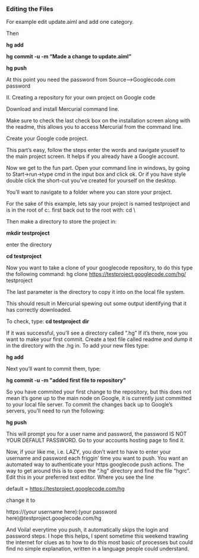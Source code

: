 ### Editing the Files ###
For example edit update.aiml and add one category.

Then

**hg add**

**hg  commit -u <your user name>  -m “Made a change to update.aiml”**

**hg push**

At this point you need the password from Source-->Googlecode.com password

II. Creating a repository for your own project on Google code

Download and install Mercurial command line.

Make sure to check the last check box on the installation screen along with the readme, this allows you to access Mercurial from the command line.

Create your Google code project.

This part’s easy, follow the steps enter the words and navigate youself to the main project screen. It helps if you already have a Google account.

Now we get to the fun part. Open your command line in windows, by going to Start->run->type cmd in the input box and click ok. Or if you have style double click the short-cut you’ve created for yourself on the desktop.

You’ll want to navigate to a folder where you can store your project.

For the sake of this example, lets say your project is named testproject and is in the root of c:\.
first back out to the root with:
cd \

Then make a directory to store the project in:

**mkdir testproject**

enter the directory

**cd testproject**

Now you want to take a clone of your googlecode repository, to do this type the following command:
hg clone https://testproject.googlecode.com/hg/ testproject

The last parameter is the directory to copy it into on the local file system.

This should result in Mercurial spewing out some output identifying that it has correctly downloaded.

To check, type:
**cd testproject**
**dir**

If it was successful, you’ll see a directory called “.hg”
If it’s there, now you want to make your first commit. Create a text file called readme and dump it in the directory with the .hg in. To add your new files type:

**hg add**

Next you’ll want to commit them, type:

**hg commit -u <your user name> -m "added first file to repository"**

So you have commited your first change to the repository, but this does not mean it’s gone up to the main node on Google, it is currently just committed to your local file server. To commit the changes back up to Google’s servers, you’ll need to run the following:

**hg push**

This will prompt you for a user name and password, the password IS NOT YOUR DEFAULT PASSWORD. Go to your accounts hosting page to find it.

Now, if your like me, i.e. LAZY, you don’t want to have to enter your username and password each friggin’ time you want to push. You want an automated way to authenticate your https googlecode push actions. The way to get around this is to open the “.hg” directory and find the file “hgrc”. Edit this in your preferred text editor. Where you see the line

default = https://testproject.googlecode.com/hg

change it to

https://(your username here):(your password here)@testproject.googlecode.com/hg

And Voila! everytime you push, it automatically skips the login and password steps.
I hope this helps, I spent sometime this weekend trawling the internet for clues as to how to do this most basic of processes but could find no simple explanation, written in a language people could understand.
